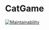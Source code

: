 # CatGame
[![Maintainability](https://api.codeclimate.com/v1/badges/95dd4b7f570435a45a0d/maintainability)](https://codeclimate.com/github/strawberrynka/Samsung-Final-Project/maintainability)